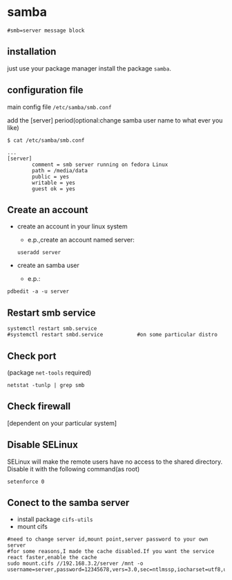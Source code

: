 # samba #
```
#smb=server message block
```

installation
---
just use your package manager install the package ```samba```.

configuration file
---

main config file ```/etc/samba/smb.conf```

add the [server] period(optional:change samba user name to what ever you like)

```
$ cat /etc/samba/smb.conf

...
[server]
        comment = smb server running on fedora Linux
        path = /media/data
        public = yes
        writable = yes
        guest ok = yes
```

Create an account
---
- create an account in your linux system
  - e.p.,create an account named server:
  ```
  useradd server
  ```

- create an samba user

  - e.p.:
```
pdbedit -a -u server
```

Restart smb service
---
```
systemctl restart smb.service
#systemctl restart smbd.service           #on some particular distro
```

Check port
---
(package ```net-tools``` required)
```
netstat -tunlp | grep smb
```

Check firewall
---
[dependent on your particular system]

Disable SELinux
---
SELinux will make the remote users have no access to the shared directory. Disable it with the following command(as root)
```
setenforce 0
```

Conect to the samba server
---
- install package ```cifs-utils```
- mount cifs
```
#need to change server id,mount point,server password to your own server
#for some reasons,I made the cache disabled.If you want the service react faster,enable the cache
sudo mount.cifs //192.168.3.2/server /mnt -o username=server,password=12345678,vers=3.0,sec=ntlmssp,iocharset=utf8,uid=0,gid=0,cache=none
```
